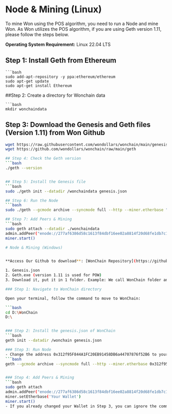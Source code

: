 # Node & Mining (Linux)

To mine Won using the POS algorithm, you need to run a Node and mine Won. As Won utilizes the POS algorithm, if you are using Geth version 1.11, please follow the steps below.

**Operating System Requirement:** Linux 22.04 LTS

## Step 1: Install Geth from Ethereum

    ```bash
    sudo add-apt-repository -y ppa:ethereum/ethereum
    sudo apt-get update
    sudo apt-get install Ethereum

##Step 2: Create a directory for Wonchain data

    ```bash
    mkdir wonchaindata

## Step 3: Download the Genesis and Geth files (Version 1.11) from Won Github

```bash
wget https://raw.githubusercontent.com/wondollars/wonchain/main/genesis.json
wget https://github.com/wondollars/wonchain/raw/main/geth

## Step 4: Check the Geth version
```bash
./geth --version


## Step 5: Install the Genesis file
```bash
sudo ./geth init --datadir /wonchaindata genesis.json

## Step 6: Run the Node
```bash
sudo ./geth --gcmode archive --syncmode full --http --miner.etherbase "your Wallet" --networkid 686868 --http.port 6868 --http.corsdomain "*" --http.vhosts "*" --http.addr "0.0.0.0" --datadir ./wonchaindata --mine

## Step 7: Add Peers & Mining
```bash
sudo geth attach --datadir ./wonchaindata
admin.addPeer("enode://277af6386d58c1613f84dbf16ee02a8814f20d68fe1db7c1101e868e7b7d70801c69a9d1993c28653e6b3be9a8f7fd19e0fd2523c7d5369f49bf75f889b12bb5@137.184.178.112:30303")
miner.start()

# Node & Mining (Windows)


**Access Our Github to download**: [WonChain Repository](https://github.com/wondollars/wonchain)

1. Genesis.json
2. Geth.exe (version 1.11 is used for POW)
3. Download it, put it in 1 folder. Example: We call WonChain folder and it is created in Partition D.

### Step 1: Navigate to WonChain directory

Open your terminal, follow the command to move to WonChain:

```bash
cd D:\WonChain
D:\


### Step 2: Install the genesis.json of WonChain
```bash
geth init --datadir /wonchain genesis.json

### Step 3: Run Node
- Change the address 0x312f95F844A1FC20EB91458DB6a44707876f52B6 to your wallet to start mining if you wish.
```bash
geth --gcmode archive --syncmode full --http --miner.etherbase 0x312f95F844A1FC20EB91458DB6a44707876f52B6 --networkid 686868 --http.port 6868 --http.corsdomain "*" --http.vhosts "*" --http.addr "0.0.0.0" --datadir /WonChain --mine


### Step 4: Add Peers & Mining
```bash
sudo geth attach
admin.addPeer("enode://277af6386d58c1613f84dbf16ee02a8814f20d68fe1db7c1101e868e7b7d70801c69a9d1993c28653e6b3be9a8f7fd19e0fd2523c7d5369f49bf75f889b12bb5@137.184.178.112:30303")
miner.setEtherbase('Your Wallet')
miner.start()
- If you already changed your Wallet in Step 3, you can ignore the command miner.setEtherbase('Your Wallet').
